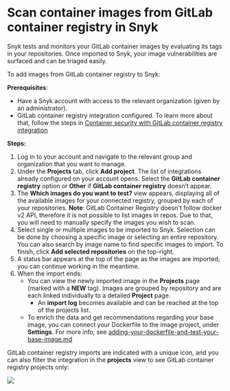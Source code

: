 # Scan container images from GitLab container registry in Snyk

Snyk tests and monitors your GitLab container images by evaluating its tags in your repositories. Once imported to Snyk, your image vulnerabilities are surfaced and can be triaged easily.

To add images from GitLab container registry to Snyk:

**Prerequisites**:

* Have a Snyk account with access to the relevant organization (given by an administrator).
* GitLab container registry integration configured. To learn more about that, follow the steps in [Container security with GitLab container registry integration](https://docs.snyk.io/snyk-container/image-scanning-library/gitlab-container-registry-image-scanning/container-security-with-gitlab-container-registry-integration)

**Steps:**

1. Log in to your account and navigate to the relevant group and organization that you want to manage.
2. Under the **Projects** tab, click **Add project**. The list of integrations already configured on your account opens. Select the **GitLab container registry** option or **Other** if **GitLab container registry** doesn’t appear.
3. The **Which images do you want to test?** view appears, displaying all of the available images for your connected registry, grouped by each of your repositories. **Note**: GitLab Container Registry doesn't follow docker v2 API, therefore it is not possible to list images in repos. Due to that, you will need to manually specify the images you wish to scan.
4. Select single or multiple images to be imported to Snyk. Selection can be done by choosing a specific image or selecting an entire repository. You can also search by image name to find specific images to import. To finish, click **Add selected repositories** on the top-right.
5. A status bar appears at the top of the page as the images are imported; you can continue working in the meantime.
6. When the import ends:
   * You can view the newly imported image in the **Projects** page (marked with a **NEW** tag). Images are grouped by repository and are each linked individually to a detailed **Project** page.
     * An **import log** becomes available and can be reached at the top of the projects list.
   * To enrich the data and get recommendations regarding your base image, you can connect your Dockerfile to the image project, under **Settings**. For more info, see [adding-your-dockerfile-and-test-your-base-image.md](../../scan-your-dockerfile/adding-your-dockerfile-and-test-your-base-image.md "mention")

GitLab container registry imports are indicated with a unique icon, and you can also filter the integration in the **projects** view to see GitLab container registry projects only:

![](../../../../.gitbook/assets/mceclip0-14-.png)
